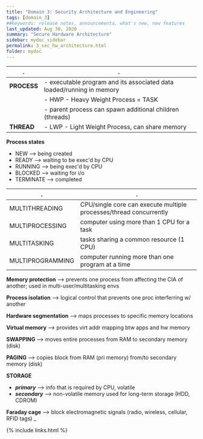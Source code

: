 ```yaml
---
title: "Domain 3: Security Architecture and Engineering"
tags: [domain_3]
##keywords: release notes, announcements, what's new, new features
last_updated: Aug 30, 2020
summary: "Secure Hardware Architecture"
sidebar: mydoc_sidebar
permalink: 3_sec_hw_architecture.html
folder: mydoc
---
```


|.|.|
|-|-|
|**PROCESS**| - executable program and its associated data loaded/running in memory|
|| - HWP - Heavy Weight Process = TASK |
|| - parent process can spawn additional children (threads)|
|**THREAD**| - LWP - Light Weight Process, can share memory|

**Process states**

- NEW --> being created
- READY --> waiting to be exec'd by CPU
- RUNNING --> being exec'd by CPU
- BLOCKED --> waiting for i/o
- TERMINATE --> completed

|.|.|
|-|-|
|MULTITHREADING| CPU/single core can execute multiple processes/thread concurrently|
|MULTIPROCESSING|computer using more than 1 CPU for a task|
|MULTITASKING|tasks sharing a common resource (1 CPU)|
|MULTIPROGRAMMING|computer running more than one program at a time|

**Memory protection** --> prevents one process from affecting the CIA of another; used in multi-user/multitasking envs

**Process isolation** --> logical control that prevents one proc interferring w/ another

**Hardware segmentation** --> maps processes to specific memory locations

**Virtual memory** --> provides virt addr mapping btw apps and hw memory

**SWAPPING** --> moves entire processes from RAM to secondary memory (disk)

**PAGING** --> copies block from RAM (pri memory) from/to secondary memory (disk)


**STORAGE**
- _**primary**_ --> info that is required by CPU, volatile
- _**secondary**_ --> non-volatile memory used for long-term storage (HDD, CDROM)


**Faraday cage** --> block electromagnetic signals (radio, wireless, cellular, RFID tags)
_

{% include links.html %}

